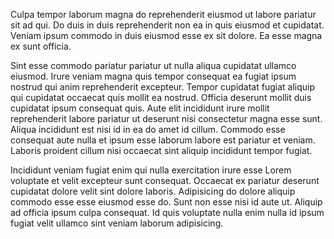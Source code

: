 Culpa tempor laborum magna do reprehenderit eiusmod ut labore pariatur sit ad qui. Do duis in duis reprehenderit non ea in quis eiusmod et cupidatat. Veniam ipsum commodo in duis eiusmod esse ex sit dolore. Ea esse magna ex sunt officia.

Sint esse commodo pariatur pariatur ut nulla aliqua cupidatat ullamco eiusmod. Irure veniam magna quis tempor consequat ea fugiat ipsum nostrud qui anim reprehenderit excepteur. Tempor cupidatat fugiat aliquip qui cupidatat occaecat quis mollit ea nostrud. Officia deserunt mollit duis cupidatat ipsum consequat quis. Aute elit incididunt irure mollit reprehenderit labore pariatur ut deserunt nisi consectetur magna esse sunt. Aliqua incididunt est nisi id in ea do amet id cillum. Commodo esse consequat aute nulla et ipsum esse laborum labore est pariatur et veniam. Laboris proident cillum nisi occaecat sint aliquip incididunt tempor fugiat.

Incididunt veniam fugiat enim qui nulla exercitation irure esse Lorem voluptate et velit excepteur sunt consequat. Occaecat ex pariatur deserunt cupidatat dolore velit sint dolore laboris. Adipisicing do dolore aliquip commodo esse esse eiusmod esse do. Sunt non esse nisi id aute ut. Aliquip ad officia ipsum culpa consequat. Id quis voluptate nulla enim nulla id ipsum fugiat velit ullamco sint veniam laborum adipisicing.